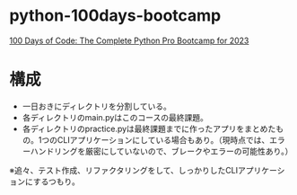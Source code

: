 # python-100days-bootcamp

[100 Days of Code: The Complete Python Pro Bootcamp for 2023](https://www.udemy.com/course/100-days-of-code/)

# 構成
- 一日おきにディレクトリを分割している。
- 各ディレクトリのmain.pyはこのコースの最終課題。
- 各ディレクトリのpractice.pyは最終課題までに作ったアプリをまとめたもの。1つのCLIアプリケーションにしている場合もあり。（現時点では、エラーハンドリングを厳密にしていないので、ブレークやエラーの可能性あり。）

※追々、テスト作成、リファクタリングをして、しっかりしたCLIアプリケーションにするつもり。